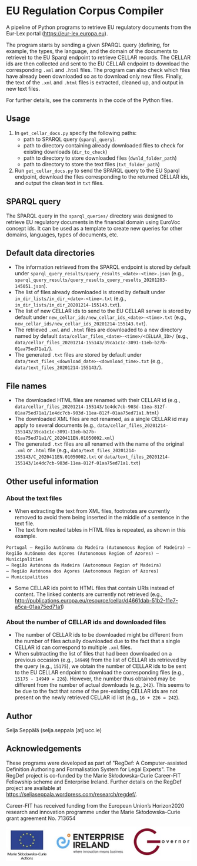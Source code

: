 # EU Regulation Corpus Compiler

A pipeline of Python programs to retrieve EU regulatory documents from the Eur-Lex portal (https://eur-lex.europa.eu). 

The program starts by sending a given SPARQL query (defining, for example, the types, the language, and the domain of the documents to retrieve) to the EU Sparql endpoint to retrieve CELLAR records. The CELLAR ids are then collected and sent to the EU CELLAR endpoint to download the corresponding `.xml` and `.html` files. The program can also check which files have already been downloaded so as to download only new files. Finally, the text of the `.xml` and `.html` files is extracted, cleaned up, and output in new text files.

For further details, see the comments in the code of the Python files.

## Usage
1. In `get_cellar_docs.py` specify the following paths:
    - path to SPARQL query (`sparql_query`).
    - path to directory containing already downloaded files to check for existing downloads (`dir_to_check`)
    - path to directory to store downloaded files (`dwnld_folder_path`)
    - path to directory to store the text files (`txt_folder_path`)
2. Run `get_cellar_docs.py` to send the SPARQL query to the EU Sparql endpoint, download the files corresponding to the returned CELLAR ids, and output the clean text in `txt` files.

## SPARQL query
The SPARQL query in the `sparql_queries/` directory was designed to retrieve EU regulatory documents in the financial domain using EuroVoc concept ids. It can be used as a template to create new queries for other domains, languages, types of documents, etc.

## Default data directories
- The information retrieved from the SPARQL endpoint is stored by default under `sparql_query_results/query_results_<date>-<time>.json` (e.g., `sparql_query_results/query_results_query_results_20201203-145051.json`).
- The list of files already downloaded is stored by default under `in_dir_lists/in_dir_<date>-<time>.txt` (e.g., `in_dir_lists/in_dir_20201214-155143.txt`).
- The list of new CELLAR ids to send to the EU CELLAR server is stored by default under `new_cellar_ids/new_cellar_ids_<date>-<time>.txt` (e.g., `new_cellar_ids/new_cellar_ids_20201214-155143.txt`).
- The retrieved `.xml` and `.html` files are downloaded to a new directory named by default `data/cellar_files_<date>-<time>/<CELLAR_ID>/` (e.g., `data/cellar_files_20201214-155143/39ca1c1c-3091-11eb-b27b-01aa75ed71a1/`).
- The generated `.txt` files are stored by default under `data/text_files_<download_date>-<download_time>.txt` (e.g., `data/text_files_20201214-155143/`).

## File names
- The downloaded HTML files are renamed with their CELLAR id (e.g., `data/cellar_files_20201214-155143/1e4dc7cb-903d-11ea-812f-01aa75ed71a1/1e4dc7cb-903d-11ea-812f-01aa75ed71a1.html`)
- The downloaded XML files are not renamed, as a single CELLAR id may apply to several documents (e.g., `data/cellar_files_20201214-155143/39ca1c1c-3091-11eb-b27b-01aa75ed71a1/C_2020411EN.01050002.xml`)
- The generated `.txt` files are all renamed with the name of the original `.xml` or `.html` file (e.g., `data/text_files_20201214-155143/C_2020411EN.01050002.txt` or `data/text_files_20201214-155143/1e4dc7cb-903d-11ea-812f-01aa75ed71a1.txt`)

## Other useful information

 ### About the text files
- When extracting the text from XML files, footnotes are currently removed to avoid them being inserted in the middle of a sentence in the text file.
- The text from nested tables in HTML files is repeated, as shown in this example.
```
Portugal — Região Autónoma da Madeira (Autonomous Region of Madeira) — Região Autónoma dos Açores (Autonomous Region of Azores) — Municipalities
— Região Autónoma da Madeira (Autonomous Region of Madeira)
— Região Autónoma dos Açores (Autonomous Region of Azores)
— Municipalities
```
- Some CELLAR ids point to HTML files that contain URIs instead of content. The linked contents are currently not retrieved (e.g., http://publications.europa.eu/resource/cellar/d4661dab-51b2-11e7-a5ca-01aa75ed71a1)

 ### About the number of CELLAR ids and downloaded files
- The number of CELLAR ids to be downloaded might be different from the number of files actually downloaded due to the fact that a single CELLAR id can correspond to multiple `.xml` files.
- When subtracting the list of files that had been downloaded on a previous occasion (e.g., `14949`) from the list of CELLAR ids retrieved by the query (e.g., `15175`), we obtain the number of CELLAR ids to be sent to the EU CELLAR endpoint to download the corresponding files (e.g., `15175 - 14949 = 226`). However, the number thus obtained may be different from the number of actual downloads (e.g., `242`). This seems to be due to the fact that some of the pre-existing CELLAR ids are not present on the newly retrieved CELLAR id list  (e.g., `16 + 226 = 242`).

## Author
Selja Seppälä
(selja.seppala [at] ucc.ie)

## Acknowledgements
These programs were developed as part of "RegDef: A Computer-assisted Definition Authoring and Formalisation System for Legal Experts". The RegDef project is co-funded by the Marie Skłodowska-Curie Career-FIT Fellowship scheme and Enterprise Ireland. Further details on the RegDef project are available at https://seljaseppala.wordpress.com/research/regdef/.

Career-FIT has received funding from the European Union’s Horizon2020 research and innovation programme under the Marie Skłodowska-Curie grant agreement No. 713654

![](./images/EU_EI_Governor_logos_640.jpg)
